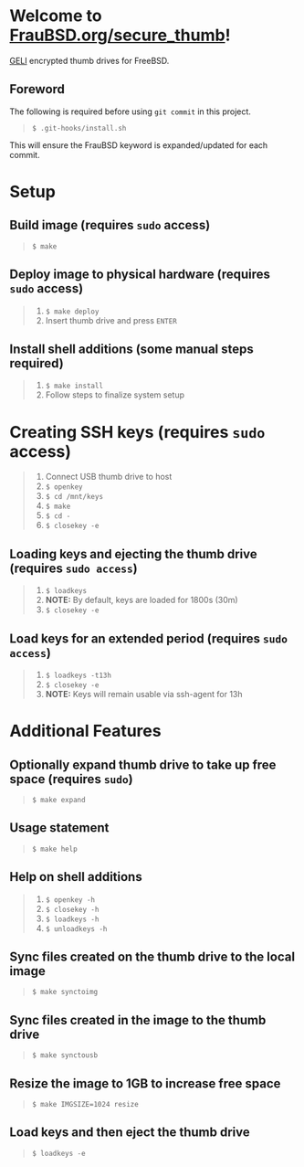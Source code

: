 [//]: # ($FrauBSD: secure_thumb/README.md 2019-11-28 19:58:32 +0330 kfvahedi $)

# Welcome to [FrauBSD.org/secure\_thumb](https://fraubsd.org/secure_thumb)!

[GELI](https://www.freebsd.org/cgi/man.cgi?query=geli) encrypted
thumb drives for FreeBSD.

## Foreword

The following is required before using `git commit` in this project.

> `$ .git-hooks/install.sh`

This will ensure the FrauBSD keyword is expanded/updated for each commit.

# Setup

## Build image (requires `sudo` access)

> `$ make`

## Deploy image to physical hardware (requires `sudo` access)

> 1. `$ make deploy`
> 2. Insert thumb drive and press `ENTER`

## Install shell additions (some manual steps required)

> 1. `$ make install`
> 2. Follow steps to finalize system setup

# Creating SSH keys (requires `sudo` access)

> 1. Connect USB thumb drive to host
> 2. `$ openkey`
> 3. `$ cd /mnt/keys`
> 4. `$ make`
> 5. `$ cd -`
> 6. `$ closekey -e`

## Loading keys and ejecting the thumb drive (requires `sudo access`)

> 1. `$ loadkeys`
> 2. **NOTE:** By default, keys are loaded for 1800s (30m)
> 3. `$ closekey -e`

## Load keys for an extended period (requires `sudo access`)

> 1. `$ loadkeys -t13h`
> 2. `$ closekey -e`
> 3. **NOTE:** Keys will remain usable via ssh-agent for 13h

# Additional Features

## Optionally expand thumb drive to take up free space (requires `sudo`)

> `$ make expand`

## Usage statement

> `$ make help`

## Help on shell additions

> 1. `$ openkey -h`
> 2. `$ closekey -h`
> 3. `$ loadkeys -h`
> 4. `$ unloadkeys -h`

## Sync files created on the thumb drive to the local image

> `$ make synctoimg`

## Sync files created in the image to the thumb drive

> `$ make synctousb`

## Resize the image to 1GB to increase free space

> `$ make IMGSIZE=1024 resize`

## Load keys and then eject the thumb drive

> `$ loadkeys -e`
